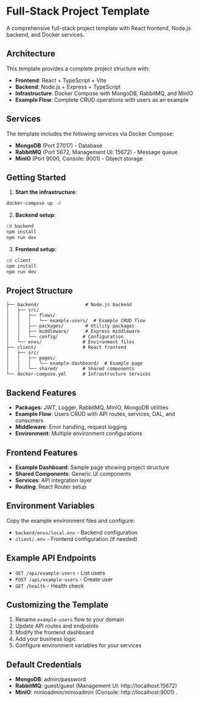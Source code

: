 # Full-Stack Project Template

A comprehensive full-stack project template with React frontend, Node.js backend, and Docker services.

## Architecture

This template provides a complete project structure with:

- **Frontend**: React + TypeScript + Vite
- **Backend**: Node.js + Express + TypeScript
- **Infrastructure**: Docker Compose with MongoDB, RabbitMQ, and MinIO
- **Example Flow**: Complete CRUD operations with users as an example

## Services

The template includes the following services via Docker Compose:

- **MongoDB** (Port 27017) - Database
- **RabbitMQ** (Port 5672, Management UI: 15672) - Message queue
- **MinIO** (Port 9000, Console: 9001) - Object storage

## Getting Started

1. **Start the infrastructure**:
```bash
docker-compose up -d
```

2. **Backend setup**:
```bash
cd backend
npm install
npm run dev
```

3. **Frontend setup**:
```bash
cd client
npm install
npm run dev
```

## Project Structure

```
├── backend/                 # Node.js backend
│   ├── src/
│   │   ├── flows/
│   │   │   └── example-users/  # Example CRUD flow
│   │   ├── packages/        # Utility packages
│   │   ├── middleware/      # Express middleware
│   │   └── config/         # Configuration
│   └── envs/               # Environment files
├── client/                 # React frontend
│   ├── src/
│   │   ├── pages/
│   │   │   └── example-dashboard/  # Example page
│   │   └── shared/         # Shared components
└── docker-compose.yml      # Infrastructure services
```

## Backend Features

- **Packages**: JWT, Logger, RabbitMQ, MinIO, MongoDB utilities
- **Example Flow**: Users CRUD with API routes, services, DAL, and consumers
- **Middleware**: Error handling, request logging
- **Environment**: Multiple environment configurations

## Frontend Features

- **Example Dashboard**: Sample page showing project structure
- **Shared Components**: Generic UI components
- **Services**: API integration layer
- **Routing**: React Router setup

## Environment Variables

Copy the example environment files and configure:

- `backend/envs/local.env` - Backend configuration
- `client/.env` - Frontend configuration (if needed)

## Example API Endpoints

- `GET /api/example-users` - List users
- `POST /api/example-users` - Create user
- `GET /health` - Health check

## Customizing the Template

1. Rename `example-users` flow to your domain
2. Update API routes and endpoints
3. Modify the frontend dashboard
4. Add your business logic
5. Configure environment variables for your services

## Default Credentials

- **MongoDB**: admin/password
- **RabbitMQ**: guest/guest (Management UI: http://localhost:15672)
- **MinIO**: minioadmin/minioadmin (Console: http://localhost:9001) .